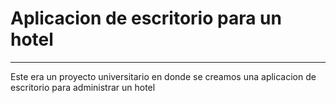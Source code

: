 <h1>Aplicacion de escritorio para un hotel</h1>
<hr>
<div>Este era un proyecto universitario en donde se creamos una aplicacion de escritorio para administrar un hotel</div>
